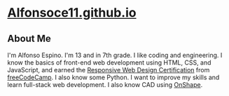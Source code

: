# [Alfonsoce11.github.io](https://alfonsoce11.github.io)

## About Me

I'm Alfonso Espino. I'm 13 and in 7th grade. I like coding and engineering. I know the basics of front-end web development using HTML, CSS, and JavaScript, and earned the [Responsive Web Design Certification](https://freecodecamp.org/certification/Alfonsoce11/responsive-web-design) from [freeCodeCamp](https://freecodecamp.org). I also know some Python. I want to improve my skills and learn full-stack web development. I also know CAD using [OnShape](https://onshape.com).
